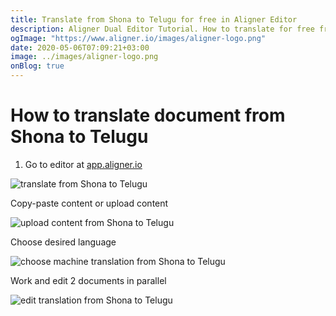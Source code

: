 ```yaml
---
title: Translate from Shona to Telugu for free in Aligner Editor
description: Aligner Dual Editor Tutorial. How to translate for free from Shona to Telugu. Aligner is multilingual document management platform. 
ogImage: "https://www.aligner.io/images/aligner-logo.png"
date: 2020-05-06T07:09:21+03:00
image: ../images/aligner-logo.png
onBlog: true
---
```


# How to translate document from Shona to Telugu

1. Go to editor at [app.aligner.io](https://app.aligner.io "Aligner App web page")

![translate from Shona to Telugu](../aligner-blank-editor.png "translate from Shona to Telugu")

Copy-paste content or upload content

![upload content from Shona to Telugu](../aligner-uploaded-document.png "upload content from Shona to Telugu")

Choose desired language

![choose machine translation from Shona to Telugu](../aligner-language-dropdown.png "choose machine translation from Shona to Telugu")

Work and edit 2 documents in parallel

![edit translation from Shona to Telugu](../aligner-double-sitded-editor.png "edit translation from Shona to Telugu")


